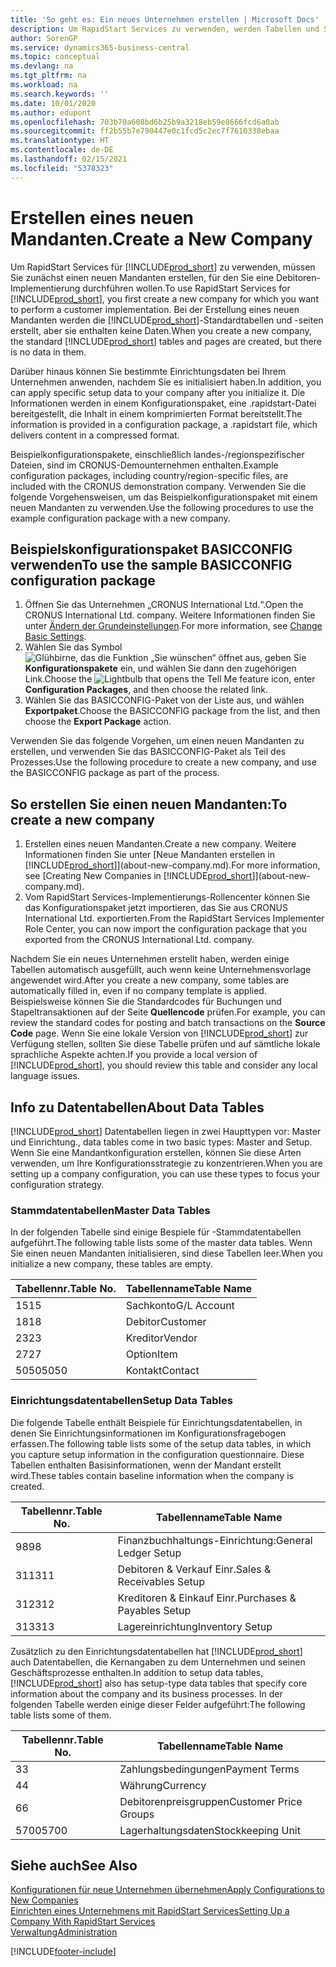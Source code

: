 ```yaml
---
title: 'So geht es: Ein neues Unternehmen erstellen | Microsoft Docs'
description: Um RapidStart Services zu verwenden, werden Tabellen und Seiten erstellt, aber sie enthalten keine Daten.
author: SorenGP
ms.service: dynamics365-business-central
ms.topic: conceptual
ms.devlang: na
ms.tgt_pltfrm: na
ms.workload: na
ms.search.keywords: ''
ms.date: 10/01/2020
ms.author: edupont
ms.openlocfilehash: 703b70a608bd6b25b9a3218eb59e8666fcd6a0ab
ms.sourcegitcommit: ff2b55b7e790447e0c1fcd5c2ec7f7610338ebaa
ms.translationtype: HT
ms.contentlocale: de-DE
ms.lasthandoff: 02/15/2021
ms.locfileid: "5378323"
---
```

# <a name="create-a-new-company"></a><span data-ttu-id="33e9a-103">Erstellen eines neuen Mandanten.</span><span class="sxs-lookup"><span data-stu-id="33e9a-103">Create a New Company</span></span>
<span data-ttu-id="33e9a-104">Um RapidStart Services für [!INCLUDE[prod_short](includes/prod_short.md)] zu verwenden, müssen Sie zunächst einen neuen Mandanten erstellen, für den Sie eine Debitoren-Implementierung durchführen wollen.</span><span class="sxs-lookup"><span data-stu-id="33e9a-104">To use RapidStart Services for [!INCLUDE[prod_short](includes/prod_short.md)], you first create a new company for which you want to perform a customer implementation.</span></span> <span data-ttu-id="33e9a-105">Bei der Erstellung eines neuen Mandanten werden die [!INCLUDE[prod_short](includes/prod_short.md)]-Standardtabellen und -seiten erstellt, aber sie enthalten keine Daten.</span><span class="sxs-lookup"><span data-stu-id="33e9a-105">When you create a new company, the standard [!INCLUDE[prod_short](includes/prod_short.md)] tables and pages are created, but there is no data in them.</span></span>

<span data-ttu-id="33e9a-106">Darüber hinaus können Sie bestimmte Einrichtungsdaten bei Ihrem Unternehmen anwenden, nachdem Sie es initialisiert haben.</span><span class="sxs-lookup"><span data-stu-id="33e9a-106">In addition, you can apply specific setup data to your company after you initialize it.</span></span> <span data-ttu-id="33e9a-107">Die Informationen werden in einem Konfigurationspaket, eine .rapidstart-Datei bereitgestellt, die Inhalt in einem komprimierten Format bereitstellt.</span><span class="sxs-lookup"><span data-stu-id="33e9a-107">The information is provided in a configuration package, a .rapidstart file, which delivers content in a compressed format.</span></span>  

<span data-ttu-id="33e9a-108">Beispielkonfigurationspakete, einschließlich landes-/regionspezifischer Dateien, sind im CRONUS-Demounternehmen enthalten.</span><span class="sxs-lookup"><span data-stu-id="33e9a-108">Example configuration packages, including country/region-specific files, are included with the CRONUS demonstration company.</span></span> <span data-ttu-id="33e9a-109">Verwenden Sie die folgende Vorgehensweisen, um das Beispielkonfigurationspaket mit einem neuen Mandanten zu verwenden.</span><span class="sxs-lookup"><span data-stu-id="33e9a-109">Use the following procedures to use the example configuration package with a new company.</span></span>  

## <a name="to-use-the-sample-basicconfig-configuration-package"></a><span data-ttu-id="33e9a-110">Beispielskonfigurationspaket BASICCONFIG verwenden</span><span class="sxs-lookup"><span data-stu-id="33e9a-110">To use the sample BASICCONFIG configuration package</span></span>  
1. <span data-ttu-id="33e9a-111">Öffnen Sie das Unternehmen „CRONUS International Ltd.“.</span><span class="sxs-lookup"><span data-stu-id="33e9a-111">Open the CRONUS International Ltd. company.</span></span> <span data-ttu-id="33e9a-112">Weitere Informationen finden Sie unter [Ändern der Grundeinstellungen](ui-change-basic-settings.md).</span><span class="sxs-lookup"><span data-stu-id="33e9a-112">For more information, see [Change Basic Settings](ui-change-basic-settings.md).</span></span>
2. <span data-ttu-id="33e9a-113">Wählen Sie das Symbol ![Glühbirne, das die Funktion „Sie wünschen“ öffnet](media/ui-search/search_small.png "Was möchten Sie tun?") aus, geben Sie **Konfigurationspakete** ein, und wählen Sie dann den zugehörigen Link.</span><span class="sxs-lookup"><span data-stu-id="33e9a-113">Choose the ![Lightbulb that opens the Tell Me feature](media/ui-search/search_small.png "Tell me what you want to do") icon, enter **Configuration Packages**, and then choose the related link.</span></span>  
3. <span data-ttu-id="33e9a-114">Wählen Sie das BASICCONFIG-Paket von der Liste aus, und wählen **Exportpaket**.</span><span class="sxs-lookup"><span data-stu-id="33e9a-114">Choose the BASICCONFIG package from the list, and then choose the **Export Package** action.</span></span>  

<span data-ttu-id="33e9a-115">Verwenden Sie das folgende Vorgehen, um einen neuen Mandanten zu erstellen, und verwenden Sie das BASICCONFIG-Paket als Teil des Prozesses.</span><span class="sxs-lookup"><span data-stu-id="33e9a-115">Use the following procedure to create a new company, and use the BASICCONFIG package as part of the process.</span></span>  

## <a name="to-create-a-new-company"></a><span data-ttu-id="33e9a-116">So erstellen Sie einen neuen Mandanten:</span><span class="sxs-lookup"><span data-stu-id="33e9a-116">To create a new company</span></span>  
1. <span data-ttu-id="33e9a-117">Erstellen eines neuen Mandanten.</span><span class="sxs-lookup"><span data-stu-id="33e9a-117">Create a new company.</span></span> <span data-ttu-id="33e9a-118">Weitere Informationen finden Sie unter [Neue Mandanten erstellen in [!INCLUDE[prod_short](includes/prod_short.md)]](about-new-company.md).</span><span class="sxs-lookup"><span data-stu-id="33e9a-118">For more information, see [Creating New Companies in [!INCLUDE[prod_short](includes/prod_short.md)]](about-new-company.md).</span></span>
2. <span data-ttu-id="33e9a-119">Vom RapidStart Services-Implementierungs-Rollencenter können Sie das Konfigurationspaket jetzt importieren, das Sie aus CRONUS International Ltd. exportierten.</span><span class="sxs-lookup"><span data-stu-id="33e9a-119">From the RapidStart Services Implementer Role Center, you can now import the configuration package that you exported from the CRONUS International Ltd. company.</span></span>

<span data-ttu-id="33e9a-120">Nachdem Sie ein neues Unternehmen erstellt haben, werden einige Tabellen automatisch ausgefüllt, auch wenn keine Unternehmensvorlage angewendet wird.</span><span class="sxs-lookup"><span data-stu-id="33e9a-120">After you create a new company, some tables are automatically filled in, even if no company template is applied.</span></span> <span data-ttu-id="33e9a-121">Beispielsweise können Sie die Standardcodes für Buchungen und Stapeltransaktionen auf der Seite **Quellencode** prüfen.</span><span class="sxs-lookup"><span data-stu-id="33e9a-121">For example, you can review the standard codes for posting and batch transactions on the **Source Code** page.</span></span> <span data-ttu-id="33e9a-122">Wenn Sie eine lokale Version von [!INCLUDE[prod_short](includes/prod_short.md)] zur Verfügung stellen, sollten Sie diese Tabelle prüfen und auf sämtliche lokale sprachliche Aspekte achten.</span><span class="sxs-lookup"><span data-stu-id="33e9a-122">If you provide a local version of [!INCLUDE[prod_short](includes/prod_short.md)], you should review this table and consider any local language issues.</span></span>

## <a name="about-data-tables"></a><span data-ttu-id="33e9a-123">Info zu Datentabellen</span><span class="sxs-lookup"><span data-stu-id="33e9a-123">About Data Tables</span></span>
[!INCLUDE[prod_short](includes/prod_short.md)]  <span data-ttu-id="33e9a-124">Datentabellen liegen in zwei Haupttypen vor: Master und Einrichtung.</span><span class="sxs-lookup"><span data-stu-id="33e9a-124">, data tables come in two basic types: Master and Setup.</span></span> <span data-ttu-id="33e9a-125">Wenn Sie eine Mandantkonfiguration erstellen, können Sie diese Arten verwenden, um Ihre Konfigurationsstrategie zu konzentrieren.</span><span class="sxs-lookup"><span data-stu-id="33e9a-125">When you are setting up a company configuration, you can use these types to focus your configuration strategy.</span></span>  

### <a name="master-data-tables"></a><span data-ttu-id="33e9a-126">Stammdatentabellen</span><span class="sxs-lookup"><span data-stu-id="33e9a-126">Master Data Tables</span></span>  
<span data-ttu-id="33e9a-127">In der folgenden Tabelle sind einige Bespiele für -Stammdatentabellen aufgeführt.</span><span class="sxs-lookup"><span data-stu-id="33e9a-127">The following table lists some of the master data tables.</span></span> <span data-ttu-id="33e9a-128">Wenn Sie einen neuen Mandanten initialisieren, sind diese Tabellen leer.</span><span class="sxs-lookup"><span data-stu-id="33e9a-128">When you initialize a new company, these tables are empty.</span></span>  

|<span data-ttu-id="33e9a-129">Tabellennr.</span><span class="sxs-lookup"><span data-stu-id="33e9a-129">Table No.</span></span>|<span data-ttu-id="33e9a-130">Tabellenname</span><span class="sxs-lookup"><span data-stu-id="33e9a-130">Table Name</span></span>|  
|-------------------|--------------------|  
|<span data-ttu-id="33e9a-131">15</span><span class="sxs-lookup"><span data-stu-id="33e9a-131">15</span></span>|<span data-ttu-id="33e9a-132">Sachkonto</span><span class="sxs-lookup"><span data-stu-id="33e9a-132">G/L Account</span></span>|  
|<span data-ttu-id="33e9a-133">18</span><span class="sxs-lookup"><span data-stu-id="33e9a-133">18</span></span>|<span data-ttu-id="33e9a-134">Debitor</span><span class="sxs-lookup"><span data-stu-id="33e9a-134">Customer</span></span>|  
|<span data-ttu-id="33e9a-135">23</span><span class="sxs-lookup"><span data-stu-id="33e9a-135">23</span></span>|<span data-ttu-id="33e9a-136">Kreditor</span><span class="sxs-lookup"><span data-stu-id="33e9a-136">Vendor</span></span>|  
|<span data-ttu-id="33e9a-137">27</span><span class="sxs-lookup"><span data-stu-id="33e9a-137">27</span></span>|<span data-ttu-id="33e9a-138">Option</span><span class="sxs-lookup"><span data-stu-id="33e9a-138">Item</span></span>|  
|<span data-ttu-id="33e9a-139">5050</span><span class="sxs-lookup"><span data-stu-id="33e9a-139">5050</span></span>|<span data-ttu-id="33e9a-140">Kontakt</span><span class="sxs-lookup"><span data-stu-id="33e9a-140">Contact</span></span>|  

### <a name="setup-data-tables"></a><span data-ttu-id="33e9a-141">Einrichtungsdatentabellen</span><span class="sxs-lookup"><span data-stu-id="33e9a-141">Setup Data Tables</span></span>  
<span data-ttu-id="33e9a-142">Die folgende Tabelle enthält Beispiele für Einrichtungsdatentabellen, in denen Sie Einrichtungsinformationen im Konfigurationsfragebogen erfassen.</span><span class="sxs-lookup"><span data-stu-id="33e9a-142">The following table lists some of the setup data tables, in which you capture setup information in the configuration questionnaire.</span></span> <span data-ttu-id="33e9a-143">Diese Tabellen enthalten Basisinformationen, wenn der Mandant erstellt wird.</span><span class="sxs-lookup"><span data-stu-id="33e9a-143">These tables contain baseline information when the company is created.</span></span>  

|<span data-ttu-id="33e9a-144">Tabellennr.</span><span class="sxs-lookup"><span data-stu-id="33e9a-144">Table No.</span></span>|<span data-ttu-id="33e9a-145">Tabellenname</span><span class="sxs-lookup"><span data-stu-id="33e9a-145">Table Name</span></span>|  
|-------------------|--------------------|  
|<span data-ttu-id="33e9a-146">98</span><span class="sxs-lookup"><span data-stu-id="33e9a-146">98</span></span>|<span data-ttu-id="33e9a-147">Finanzbuchhaltungs-Einrichtung:</span><span class="sxs-lookup"><span data-stu-id="33e9a-147">General Ledger Setup</span></span>|  
|<span data-ttu-id="33e9a-148">311</span><span class="sxs-lookup"><span data-stu-id="33e9a-148">311</span></span>|<span data-ttu-id="33e9a-149">Debitoren & Verkauf Einr.</span><span class="sxs-lookup"><span data-stu-id="33e9a-149">Sales & Receivables Setup</span></span>|  
|<span data-ttu-id="33e9a-150">312</span><span class="sxs-lookup"><span data-stu-id="33e9a-150">312</span></span>|<span data-ttu-id="33e9a-151">Kreditoren & Einkauf Einr.</span><span class="sxs-lookup"><span data-stu-id="33e9a-151">Purchases & Payables Setup</span></span>|  
|<span data-ttu-id="33e9a-152">313</span><span class="sxs-lookup"><span data-stu-id="33e9a-152">313</span></span>|<span data-ttu-id="33e9a-153">Lagereinrichtung</span><span class="sxs-lookup"><span data-stu-id="33e9a-153">Inventory Setup</span></span>|  

<span data-ttu-id="33e9a-154">Zusätzlich zu den Einrichtungsdatentabellen hat [!INCLUDE[prod_short](includes/prod_short.md)] auch Datentabellen, die Kernangaben zu dem Unternehmen und seinen Geschäftsprozesse enthalten.</span><span class="sxs-lookup"><span data-stu-id="33e9a-154">In addition to setup data tables, [!INCLUDE[prod_short](includes/prod_short.md)] also has setup-type data tables that specify core information about the company and its business processes.</span></span> <span data-ttu-id="33e9a-155">In der folgenden Tabelle werden einige dieser Felder aufgeführt:</span><span class="sxs-lookup"><span data-stu-id="33e9a-155">The following table lists some of them.</span></span>  

|<span data-ttu-id="33e9a-156">Tabellennr.</span><span class="sxs-lookup"><span data-stu-id="33e9a-156">Table No.</span></span>|<span data-ttu-id="33e9a-157">Tabellenname</span><span class="sxs-lookup"><span data-stu-id="33e9a-157">Table Name</span></span>|  
|-------------------|--------------------|  
|<span data-ttu-id="33e9a-158">3</span><span class="sxs-lookup"><span data-stu-id="33e9a-158">3</span></span>|<span data-ttu-id="33e9a-159">Zahlungsbedingungen</span><span class="sxs-lookup"><span data-stu-id="33e9a-159">Payment Terms</span></span>|  
|<span data-ttu-id="33e9a-160">4</span><span class="sxs-lookup"><span data-stu-id="33e9a-160">4</span></span>|<span data-ttu-id="33e9a-161">Währung</span><span class="sxs-lookup"><span data-stu-id="33e9a-161">Currency</span></span>|  
|<span data-ttu-id="33e9a-162">6</span><span class="sxs-lookup"><span data-stu-id="33e9a-162">6</span></span>|<span data-ttu-id="33e9a-163">Debitorenpreisgruppen</span><span class="sxs-lookup"><span data-stu-id="33e9a-163">Customer Price Groups</span></span>|  
|<span data-ttu-id="33e9a-164">5700</span><span class="sxs-lookup"><span data-stu-id="33e9a-164">5700</span></span>|<span data-ttu-id="33e9a-165">Lagerhaltungsdaten</span><span class="sxs-lookup"><span data-stu-id="33e9a-165">Stockkeeping Unit</span></span>|

  

## <a name="see-also"></a><span data-ttu-id="33e9a-166">Siehe auch</span><span class="sxs-lookup"><span data-stu-id="33e9a-166">See Also</span></span>  
[<span data-ttu-id="33e9a-167">Konfigurationen für neue Unternehmen übernehmen</span><span class="sxs-lookup"><span data-stu-id="33e9a-167">Apply Configurations to New Companies</span></span>](admin-apply-configuration-to-new-companies.md)  
[<span data-ttu-id="33e9a-168">Einrichten eines Unternehmens mit RapidStart Services</span><span class="sxs-lookup"><span data-stu-id="33e9a-168">Setting Up a Company With RapidStart Services</span></span>](admin-set-up-a-company-with-rapidstart.md)  
[<span data-ttu-id="33e9a-169">Verwaltung</span><span class="sxs-lookup"><span data-stu-id="33e9a-169">Administration</span></span>](admin-setup-and-administration.md)


[!INCLUDE[footer-include](includes/footer-banner.md)]